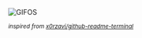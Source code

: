 <div align="justify">
<picture>
    <source media="(prefers-color-scheme: dark)" srcset="https://i.ibb.co/DDH7YFVY/output-gif.gif">
    <source media="(prefers-color-scheme: light)" srcset="https://i.ibb.co/DDH7YFVY/output-gif.gif">
    <img alt="GIFOS" src="https://i.ibb.co/DDH7YFVY/output-gif.gif">
</picture>

<sub><i>inspired from [x0rzavi/github-readme-terminal](https://github.com/x0rzavi/github-readme-terminal)</i></sub>

</div>

<!-- Image deletion URL: https://ibb.co/HDfrCyFC/1b697de5341f12ede6afe9d4285245d9 -->